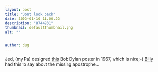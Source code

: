 ```yaml
---
layout: post
title: "Dont look back"
date: 2003-01-10 11:00:33
description: "8744931"
thumbnail: defaultThumbnail.png
alt: ""


author: dug
---
```


<p>Jed, (my Pa) designed <a href="http://www.brandsonsale.com/donlookbacmo.html">this</a> Bob Dylan poster in 1967, which is nice;-) <a href="http://blogs.pumpernickle.net/billy/permalinker/?pid=554&amp;blog=billy">Billy</a> had this to say about the missing apostrophe...</p>
